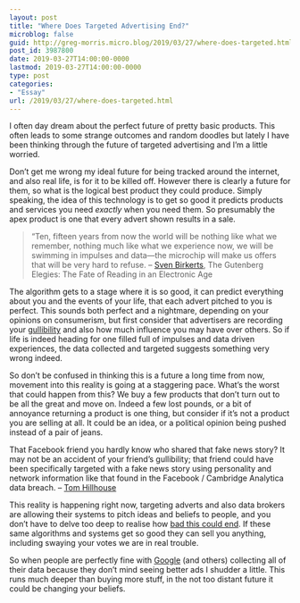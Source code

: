 ```yaml
---
layout: post
title: "Where Does Targeted Advertising End?"
microblog: false
guid: http://greg-morris.micro.blog/2019/03/27/where-does-targeted.html
post_id: 3987800
date: 2019-03-27T14:00:00-0000
lastmod: 2019-03-27T14:00:00-0000
type: post
categories:
- "Essay"
url: /2019/03/27/where-does-targeted.html
---
```

<!--kg-card-begin: html--><p>I often day dream about the perfect future of pretty basic products. This often leads to some strange outcomes and random doodles but lately I have been thinking through the future of targeted advertising and I’m a little worried.</p>
<p>Don’t get me wrong my ideal future for being tracked around the internet, and also real life, is for it to be killed off. However there is clearly a future for them, so what is the logical best product they could produce. Simply speaking, the idea of this technology is to get so good it predicts products and services you need <em><em>exactly</em></em> when you need them. So presumably the apex product is one that every advert shown results in a sale.</p>
<blockquote><p>“Ten, fifteen years from now the world will be nothing like what we remember, nothing much like what we experience now, we will be swimming in impulses and data—the microchip will make us offers that will be very hard to refuse. – <a href="https://www.theparisreview.org/blog/2019/02/08/reading-in-the-age-of-constant-distraction/">Sven Birkerts</a>, The Gutenberg Elegies: The Fate of Reading in an Electronic Age</p></blockquote>
<p>The algorithm gets to a stage where it is so good, it can predict everything about you and the events of your life, that each advert pitched to you is perfect. This sounds both perfect and a nightmare, depending on your opinions on consumerism, but first consider that advertisers are recording your <a href="https://medium.com/@thomashillhouse/three-reasons-the-facebook-cambridge-analytica-data-breach-is-different-ef5c9ca5b99a">gullibility</a> and also how much influence you may have over others. So if life is indeed heading for one filled full of impulses and data driven experiences, the data collected and targeted suggests something very wrong indeed.</p>
<p>So don’t be confused in thinking this is a future a long time from now, movement into this reality is going at a staggering pace. What’s the worst that could happen from this? We buy a few products that don’t turn out to be all the great and move on. Indeed a few lost pounds, or a bit of annoyance returning a product is one thing, but consider if it’s not a product you are selling at all. It could be an idea, or a political opinion being pushed instead of a pair of jeans.</p>
<p>That Facebook friend you hardly know who shared that fake news story? It may not be an accident of your friend’s gullibility; that friend could have been specifically targeted with a fake news story using personality and network information like that found in the Facebook / Cambridge Analytica data breach. – <a href="https://medium.com/@thomashillhouse/three-reasons-the-facebook-cambridge-analytica-data-breach-is-different-ef5c9ca5b99a">Tom Hillhouse</a></p>
<p>This reality is happening right now, targeting adverts and also data brokers are allowing their systems to pitch ideas and beliefs to people, and you don’t have to delve too deep to realise how <a href="https://www.referendumanalysis.eu/eu-referendum-analysis-2016/section-7-social-media/impact-of-social-media-on-the-outcome-of-the-eu-referendum/">bad this could end</a>. If these same algorithms and systems get so good they can sell you anything, including swaying your votes we are in real trouble.</p>
<p>So when people are perfectly fine with <a href="https://ai.google/research/pubs/pub44686">Google</a> (and others) collecting all of their data because they don’t mind seeing better ads I shudder a little. This runs much deeper than buying more stuff, in the not too distant future it could be changing your beliefs.</p>
<!--kg-card-end: html-->
